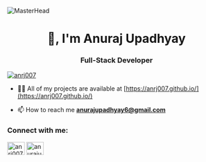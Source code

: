 ![MasterHead](https://pbs.twimg.com/media/GaAOgJzbYAE3pni?format=jpg&name=large)
<h1 align="center">👋, I'm Anuraj Upadhyay</h1>
<h3 align="center">Full-Stack Developer</h3>

<p align="left"> <a href="https://twitter.com/anrj007" target="blank"><img src="https://img.shields.io/twitter/follow/anrj007?logo=twitter&style=for-the-badge" alt="anrj007" /></a> </p>

- 👨‍💻 All of my projects are available at [https://anrj007.github.io/](https://anrj007.github.io/)

- 📫 How to reach me **anurajupadhyay6@gmail.com**

<h3 align="left">Connect with me:</h3>
<p align="left">
<a href="https://twitter.com/anrj007" target="blank"><img align="center" src="https://raw.githubusercontent.com/rahuldkjain/github-profile-readme-generator/master/src/images/icons/Social/twitter.svg" alt="anrj007" height="30" width="40" /></a>
<a href="https://linkedin.com/in/anurajupadhyay6" target="blank"><img align="center" src="https://raw.githubusercontent.com/rahuldkjain/github-profile-readme-generator/master/src/images/icons/Social/linked-in-alt.svg" alt="anurajupadhyay6" height="30" width="40" /></a>
</p>

